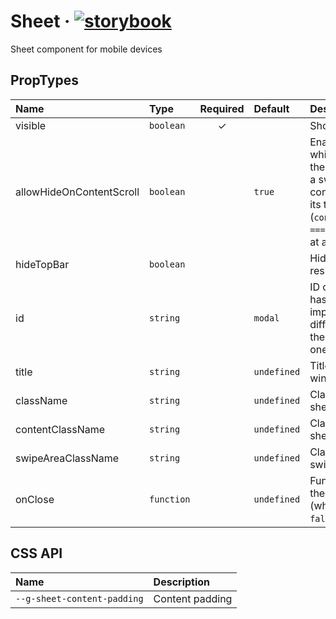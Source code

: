<!--GITHUB_BLOCK-->

# Sheet &middot; [![storybook](https://img.shields.io/badge/Storybook-Sheet-3bc935)](https://preview.gravity-ui.com/uikit/?path=/story/components-overlays-sheet--showcase)

<!--/GITHUB_BLOCK-->

Sheet component for mobile devices

## PropTypes

| Name                     | Type       | Required | Default     | Description                                                                                                                                                                 |
| :----------------------- | :--------- | :------: | :---------- | :-------------------------------------------------------------------------------------------------------------------------------------------------------------------------- |
| visible                  | `boolean`  |    ✓     |             | Show/hide sheet                                                                                                                                                             |
| allowHideOnContentScroll | `boolean`  |          | `true`      | Enable the behavior in which you can close the sheet window with a swipe down if the content is scrolled to its top (`contentNode.scrollTop === 0`) or has no scroll at all |
| hideTopBar               | `boolean`  |          |             | Hide top bar with resize handle                                                                                                                                             |
| id                       | `string`   |          | `modal`     | ID of the sheet, used as hash in URL. It's important to specify different `id` values if there can be more than one sheet on the page                                       |
| title                    | `string`   |          | `undefined` | Title of the sheet window                                                                                                                                                   |
| className                | `string`   |          | `undefined` | Class name for the sheet window                                                                                                                                             |
| contentClassName         | `string`   |          | `undefined` | Class name for the sheet content                                                                                                                                            |
| swipeAreaClassName       | `string`   |          | `undefined` | Class name for the swipe area                                                                                                                                               |
| onClose                  | `function` |          | `undefined` | Function called when the sheet is closed (when `visible` sets to `false`)                                                                                                   |

## CSS API

| Name                        | Description     |
| :-------------------------- | :-------------- |
| `--g-sheet-content-padding` | Content padding |
